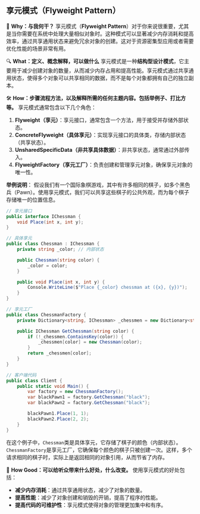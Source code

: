 ﻿## 享元模式（**Flyweight Pattern**）

🌟 **Why：与我何干？**
享元模式（**Flyweight Pattern**）对于你来说很重要，尤其是当你需要在系统中处理大量相似对象时。这种模式可以显著减少内存消耗和提高效率，通过共享通用状态来避免冗余对象的创建。这对于资源密集型应用或者需要优化性能的场景非常有用。

🔍 **What：定义、概念解释，可以做什么**
享元模式是一种**结构型设计模式**，它主要用于减少创建对象的数量，从而减少内存占用和提高性能。享元模式通过共享通用状态，使得多个对象可以共享相同的数据，而不是每个对象都拥有自己的独立副本。

🛠️ **How：步骤流程方法，以及解释所需的任何主题内容。包括举例子、打比方等。**
享元模式通常包含以下几个角色：

1. **Flyweight（享元）**：享元接口，通常包含一个方法，用于接受并存储外部状态。
2. **ConcreteFlyweight（具体享元）**：实现享元接口的具体类，存储内部状态（共享状态）。
3. **UnsharedSpecificData（非共享具体数据）**：非共享状态，通常通过外部传入。
4. **FlyweightFactory（享元工厂）**：负责创建和管理享元对象，确保享元对象的唯一性。

**举例说明**：
假设我们有一个国际象棋游戏，其中有许多相同的棋子，如多个黑色兵（Pawn）。使用享元模式，我们可以共享这些棋子的公共外观，而为每个棋子存储唯一的位置信息。

```csharp
// 享元接口
public interface IChessman {
    void Place(int x, int y);
}

// 具体享元
public class Chessman : IChessman {
    private string _color; // 内部状态

    public Chessman(string color) {
        _color = color;
    }

    public void Place(int x, int y) {
        Console.WriteLine($"Place {_color} chessman at ({x}, {y})");
    }
}

// 享元工厂
public class ChessmanFactory {
    private Dictionary<string, IChessman> _chessmen = new Dictionary<string, IChessman>();

    public IChessman GetChessman(string color) {
        if (!_chessmen.ContainsKey(color)) {
            _chessmen[color] = new Chessman(color);
        }
        return _chessmen[color];
    }
}

// 客户端代码
public class Client {
    public static void Main() {
        var factory = new ChessmanFactory();
        var blackPawn1 = factory.GetChessman("black");
        var blackPawn2 = factory.GetChessman("black");

        blackPawn1.Place(1, 1);
        blackPawn2.Place(2, 2);
    }
}
```

在这个例子中，`Chessman`类是具体享元，它存储了棋子的颜色（内部状态）。`ChessmanFactory`是享元工厂，它确保每个颜色的棋子只被创建一次。这样，多个请求相同的棋子时，实际上是返回相同的对象引用，从而节省了内存。

🎯 **How Good：可以给听众带来什么好处，什么改变。**
使用享元模式的好处包括：

- **减少内存消耗**：通过共享通用状态，减少了对象的数量。
- **提高性能**：减少了对象创建和销毁的开销，提高了程序的性能。
- **提高代码的可维护性**：享元模式使得对象的管理更加集中和有序。
